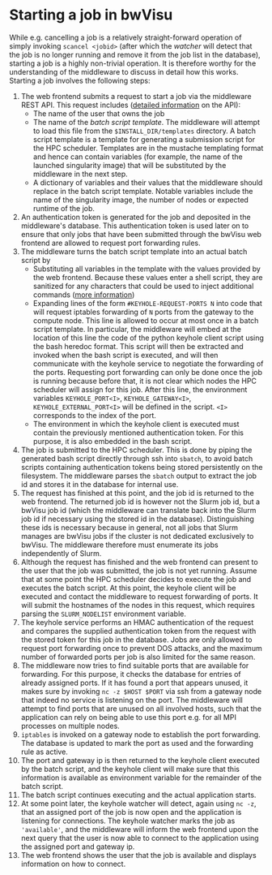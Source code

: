 
# Starting a job in bwVisu

While e.g. cancelling a job is a relatively straight-forward operation of simply invoking `scancel <jobid>` (after which the *watcher* will detect that the job is no longer running and remove it from the job list in the database), starting a job is a highly non-trivial operation. It is therefore worthy for the understanding of the middleware to discuss in detail how this works. Starting a job involves the following steps:

1. The web frontend submits a request to start a job via the middleware REST API. This request includes ([detailed information](middleware-api.md) on the API):
   * The name of the user that owns the job
   * The name of the *batch script template*. The middleware will attempt to load this file from the `$INSTALL_DIR/templates` directory. A batch script template is a template for generating a submission script for the HPC scheduler. Templates are in the mustache templating format and hence can contain variables (for example, the name of the launched singularity image) that will be substituted by the middleware in the next step.
   * A dictionary of variables and their values that the middleware should replace in the batch script template. Notable variables include the name of the singularity image, the number of nodes or expected runtime of the job.
2. An authentication token is generated for the job and deposited in the middleware's database. This authentication token is used later on to ensure that only jobs that have been submitted through the bwVisu web frontend are allowed to request port forwarding rules.
3. The middleware turns the batch script template into an actual batch script by
   * Substituting all variables in the template with the values provided by the web frontend. Because these values enter a shell script, they are sanitized for any characters that could be used to inject additional commands ([more information](middleware-api.md))
   * Expanding lines of the form `#KEYHOLE-REQUEST-PORTS N` into code that will request iptables forwarding of `N` ports from the gateway to the compute node. This line is allowed to occur at most once in a batch script template. In particular, the middleware will embed at the location of this line the code of the python keyhole client script using the bash heredoc format. This script will then be extracted and invoked when the bash script is executed, and will then communicate with the keyhole service to negotiate the forwarding of the ports. Requesting port forwarding can only be done once the job is running because before that, it is not clear which nodes the HPC scheduler will assign for this job. After this line, the environment variables `KEYHOLE_PORT<I>`, `KEYHOLE_GATEWAY<I>`, `KEYHOLE_EXTERNAL_PORT<I>` will be defined in the script. `<I>` corresponds to the index of the port.
   * The environment in which the keyhole client is executed must contain the previously mentioned authentication token. For this purpose, it is also embedded in the bash script.
4. The job is submitted to the HPC scheduler. This is done by piping the generated bash script directly through ssh into `sbatch`, to avoid batch scripts containing authentication tokens being stored persistently on the filesystem. The middleware parses the `sbatch` output to extract the job id and stores it in the database for internal use.
5. The request has finished at this point, and the job id is returned to the web frontend. The returned job id is however not the Slurm job id, but a bwVisu job id (which the middleware can translate back into the Slurm job id if necessary using the stored id in the database). Distinguishing these ids is necessary because in general, not all jobs that Slurm manages are bwVisu jobs if the cluster is not dedicated exclusively to bwVisu. The middleware therefore must enumerate its jobs independently of Slurm.
6. Although the request has finished and the web frontend can present to the user that the job was submitted, the job is not yet running. Assume that at some point the HPC scheduler decides to execute the job and executes the batch script. At this point, the keyhole client will be executed and contact the middleware to request forwarding of ports. It will submit the hostnames of the nodes in this request, which requires parsing the `SLURM_NODELIST` environment variable.
7. The keyhole service performs an HMAC authentication of the request and compares the supplied authentication token from the request with the stored token for this job in the database. Jobs are only allowed to request port forwarding once to prevent DOS attacks, and the maximum number of forwarded ports per job is also limited for the same reason.
8. The middleware now tries to find suitable ports that are available for forwarding. For this purpose, it checks the database for entries of already assigned ports. If it has found a port that appears unused, it makes sure by invoking `nc -z $HOST $PORT` via ssh from a gateway node that indeed no service is listening on the port. The middleware will attempt to find ports that are unused on all involved hosts, such that the application can rely on being able to use this port e.g. for all MPI processes on multiple nodes. 
9. `iptables` is invoked on a gateway node to establish the port forwarding. The database is updated to mark the port as used and the forwarding rule as active.
10. The port and gateway ip is then returned to the keyhole client executed by the batch script, and the keyhole client will make sure that this information is available as environment variable for the remainder of the batch script.
11. The batch script continues executing and the actual application starts.
12. At some point later, the keyhole watcher will detect, again using `nc -z`, that an assigned port of the job is now open and the application is listening for connections. The keyhole watcher marks the job as `'available'`, and the middleware will inform the web frontend upon the next query that the user is now able to connect to the application using the assigned port and gateway ip.
13. The web frontend shows the user that the job is available and displays information on how to connect.
